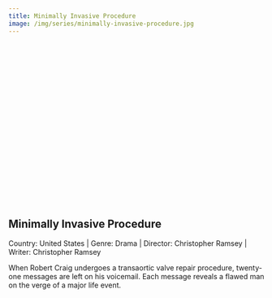 ```yaml
---
title: Minimally Invasive Procedure
image: /img/series/minimally-invasive-procedure.jpg
---
```

<iframe width="560" height="315" src="" frameborder="0" allow="accelerometer; autoplay; encrypted-media; gyroscope; picture-in-picture" allowfullscreen></iframe>

## Minimally Invasive Procedure
Country: United States | Genre: Drama | Director: Christopher Ramsey | Writer: Christopher Ramsey

When Robert Craig undergoes a transaortic valve repair procedure, twenty-one messages are left on his voicemail. Each message reveals a flawed man on the verge of a major life event.